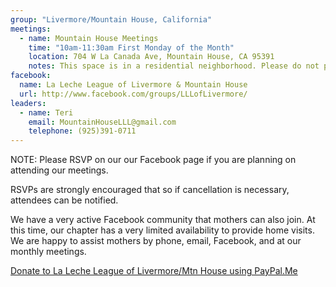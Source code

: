 ```yaml
---
group: "Livermore/Mountain House, California"
meetings:
  - name: Mountain House Meetings
    time: "10am-11:30am First Monday of the Month"
    location: 704 W La Canada Ave, Mountain House, CA 95391
    notes: This space is in a residential neighborhood. Please do not park near anyone’s driveway. There is an ample strip along which to park on Hancock Park Dr.
facebook: 
  name: La Leche League of Livermore & Mountain House
  url: http://www.facebook.com/groups/LLLofLivermore/
leaders:
  - name: Teri
    email: MountainHouseLLL@gmail.com
    telephone: (925)391-0711
---
```

NOTE: Please RSVP on our our Facebook page if you are planning on attending our meetings.

RSVPs are strongly encouraged that so if cancellation is necessary, attendees can be notified.

We have a very active Facebook community that mothers can also join. At this time, our chapter has a very limited availability to provide home visits. We are happy to assist mothers by phone, email, Facebook, and at our monthly meetings.

[Donate to La Leche League of Livermore/Mtn House using PayPal.Me](https://www.paypal.me/mountainhouselll)